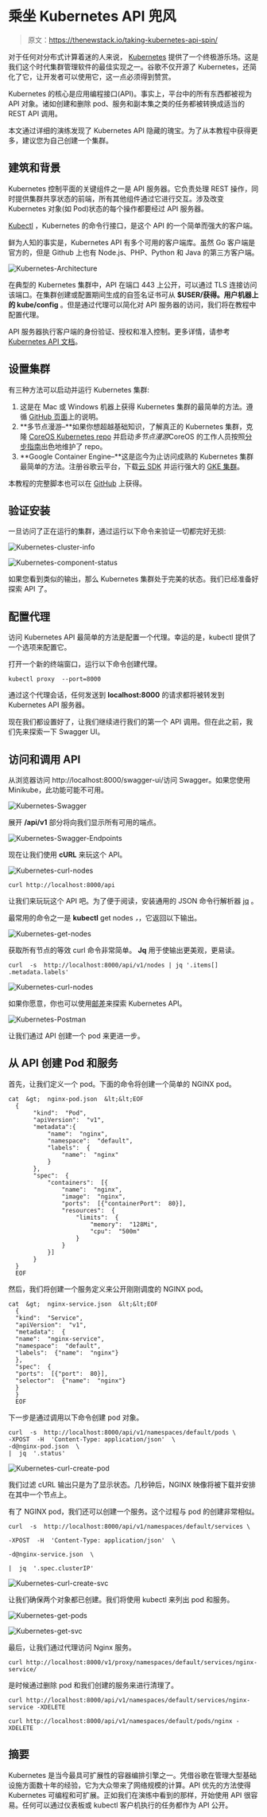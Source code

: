 # 乘坐 Kubernetes API 兜风

> 原文：<https://thenewstack.io/taking-kubernetes-api-spin/>

对于任何对分布式计算着迷的人来说， [Kubernetes](http://kubernetes.io/) 提供了一个终极游乐场。这是我们这个时代集群管理软件的最佳实现之一。谷歌不仅开源了 Kubernetes，还简化了它，让开发者可以使用它，这一点必须得到赞赏。

Kubernetes 的核心是应用编程接口(API)。事实上，平台中的所有东西都被视为 API 对象。诸如创建和删除 pod、服务和副本集之类的任务都被转换成适当的 REST API 调用。

本文通过详细的演练发现了 Kubernetes API 隐藏的瑰宝。为了从本教程中获得更多，建议您为自己创建一个集群。

## 建筑和背景

Kubernetes 控制平面的关键组件之一是 API 服务器。它负责处理 REST 操作，同时提供集群共享状态的前端，所有其他组件通过它进行交互。涉及改变 Kubernetes 对象(如 Pod)状态的每个操作都要经过 API 服务器。

[Kubectl](http://kubernetes.io/docs/user-guide/kubectl-overview/) ，Kubernetes 的命令行接口，是这个 API 的一个简单而强大的客户端。

鲜为人知的事实是，Kubernetes API 有多个可用的客户端库。虽然 Go 客户端是官方的，但是 Github 上也有 Node.js、PHP、Python 和 Java 的第三方客户端。

![Kubernetes-Architecture](img/c15df400321c2826438050c225dd1001.png)

在典型的 Kubernetes 集群中，API 在端口 443 上公开，可以通过 TLS 连接访问该端口。在集群创建或配置期间生成的自签名证书可从 **$USER/获得。用户机器上的 kube/config** 。但是通过代理可以简化对 API 服务器的访问，我们将在教程中配置代理。

API 服务器执行客户端的身份验证、授权和准入控制。更多详情，请参考 [Kubernetes API 文档](http://kubernetes.io/docs/admin/accessing-the-api/)。

## 设置集群

有三种方法可以启动并运行 Kubernetes 集群:

1.  这是在 Mac 或 Windows 机器上获得 Kubernetes 集群的最简单的方法。遵循 [GitHub 页面](https://github.com/kubernetes/minikube)上的说明。
2.  **多节点漫游–**如果你想超越基础知识，了解真正的 Kubernetes 集群，克隆 [CoreOS Kubernetes repo](https://github.com/coreos/coreos-kubernetes) 并启动*多节点漫游*CoreOS 的工作人员按照[分步指南](https://coreos.com/kubernetes/docs/latest/kubernetes-on-vagrant.html)出色地维护了 repo。
3.  **Google Container Engine–**这是迄今为止访问成熟的 Kubernetes 集群最简单的方法。注册谷歌云平台，下载[云 SDK](https://cloud.google.com/sdk/downloads) 并运行强大的 [GKE 集群](https://cloud.google.com/container-engine/docs/clusters/operations)。

本教程的完整脚本也可以在 [GitHub](https://github.com/janakiramm/k8s-api-tutorial) 上获得。

## 验证安装

一旦访问了正在运行的集群，通过运行以下命令来验证一切都完好无损:

![Kubernetes-cluster-info](img/19f4c0b656efca2251d60dc40d6fecef.png)

![Kubernetes-component-status](img/9a18557e5643ed5b750c873008a90d79.png)

如果您看到类似的输出，那么 Kubernetes 集群处于完美的状态。我们已经准备好探索 API 了。

## 配置代理

访问 Kubernetes API 最简单的方法是配置一个代理。幸运的是，kubectl 提供了一个选项来配置它。

打开一个新的终端窗口，运行以下命令创建代理。

```
kubectl proxy  --port=8000

```



通过这个代理会话，任何发送到 **localhost:8000** 的请求都将被转发到 Kubernetes API 服务器。

现在我们都设置好了，让我们继续进行我们的第一个 API 调用。但在此之前，我们先来探索一下 Swagger UI。

## 访问和调用 API

从浏览器访问 http://localhost:8000/swagger-ui/访问 Swagger。如果您使用 Minikube，此功能可能不可用。

![Kubernetes-Swagger](img/db2a09346f672bd460b0f1c51f383eb1.png)

展开 **/api/v1** 部分将向我们显示所有可用的端点。

![Kubernetes-Swagger-Endpoints](img/ec1639eeeca3b2789b2eab1c447d9998.png)

现在让我们使用 **cURL** 来玩这个 API。

![Kubernetes-curl-nodes](img/24a8c46793044fad339e4f7c2a642c4d.png)

```
curl http://localhost:8000/api

```

让我们来玩玩这个 API 吧。为了便于阅读，安装通用的 JSON 命令行解析器 [jq](https://stedolan.github.io/jq/) 。

最常用的命令之一是 **kubectl** get nodes *，*，它返回以下输出。

![Kubernetes-get-nodes](img/50326f782e695472a893ca8c96900de6.png)

获取所有节点的等效 curl 命令非常简单。 **Jq** 用于使输出更美观，更易读。

```
curl  -s  http://localhost:8000/api/v1/nodes | jq '.items[] .metadata.labels'

```

![Kubernetes-curl-nodes](img/9b91f679c7cc3be6148083fae833ca8c.png)

如果你愿意，你也可以使用[邮差](https://www.getpostman.com/)来探索 Kubernetes API。

![Kubernetes-Postman](img/684a37e6dc43f92b8ee245a49bb09320.png)

让我们通过 API 创建一个 pod 来更进一步。

## 从 API 创建 Pod 和服务

首先，让我们定义一个 pod。下面的命令将创建一个简单的 NGINX pod。

```
cat  &gt;  nginx-pod.json  &lt;&lt;EOF
  {
       "kind":  "Pod",
       "apiVersion":  "v1",
       "metadata":{
           "name":  "nginx",
           "namespace":  "default",
           "labels":  {
               "name":  "nginx"
           }
       },
       "spec":  {
           "containers":  [{
               "name":  "nginx",
               "image":  "nginx",
               "ports":  [{"containerPort":  80}],
               "resources":  {
                   "limits":  {
                       "memory":  "128Mi",
                       "cpu":  "500m"
                   }
               }
           }]
       }
  }
  EOF

```

然后，我们将创建一个服务定义来公开刚刚调度的 NGINX pod。

```
cat  &gt;  nginx-service.json  &lt;&lt;EOF
  {
  "kind":  "Service",
  "apiVersion":  "v1",
  "metadata":  {
  "name":  "nginx-service",
  "namespace":  "default",
  "labels":  {"name":  "nginx"}
  },
  "spec":  {
  "ports":  [{"port":  80}],
  "selector":  {"name":  "nginx"}
  }
  }
  EOF

```

下一步是通过调用以下命令创建 pod 对象。

```
curl  -s  http://localhost:8000/api/v1/namespaces/default/pods \
-XPOST  -H  'Content-Type: application/json'  \
-d@nginx-pod.json  \
|  jq  '.status'

```

![Kubernetes-curl-create-pod](img/e598431c08eee89e09b9d85c54c67d1d.png)

我们过滤 cURL 输出只是为了显示状态。几秒钟后，NGINX 映像将被下载并安排在其中一个节点上。

有了 NGINX pod，我们还可以创建一个服务。这个过程与 pod 的创建非常相似。

```
curl  -s  http://localhost:8000/api/v1/namespaces/default/services \

-XPOST  -H  'Content-Type: application/json'  \

-d@nginx-service.json  \

|  jq  '.spec.clusterIP'

```

![Kubernetes-curl-create-svc](img/46568ec1de885dfdff53473c8fc1f90c.png)

让我们确保两个对象都已创建。我们将使用 kubectl 来列出 pod 和服务。

![Kubernetes-get-pods](img/a56bdbee6d730d90bb131fced438254a.png)

![Kubernetes-get-svc](img/aa3fdebd57992c6aa446d8c78ba353da.png)

最后，让我们通过代理访问 Nginx 服务。

```
curl http://localhost:8000/v1/proxy/namespaces/default/services/nginx-service/

```



是时候通过删除 pod 和我们创建的服务来进行清理了。

```
curl http://localhost:8000/api/v1/namespaces/default/services/nginx-service -XDELETE

```

```
curl http://localhost:8000/api/v1/namespaces/default/pods/nginx -XDELETE

```

## 摘要

Kubernetes 是当今最具可扩展性的容器编排引擎之一。凭借谷歌在管理大型基础设施方面数十年的经验，它为大众带来了网络规模的计算。API 优先的方法使得 Kubernetes 可编程和可扩展。正如我们在演练中看到的那样，开始使用 API 很容易。任何可以通过仪表板或 kubectl 客户机执行的任务都作为 API 公开。

<svg xmlns:xlink="http://www.w3.org/1999/xlink" viewBox="0 0 68 31" version="1.1"><title>Group</title> <desc>Created with Sketch.</desc></svg>
